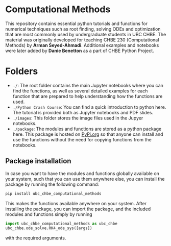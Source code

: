 # Computational Methods
This repository contains essential python tutorials and functions for numerical techniques such as root finding, solving ODEs and optimization that are most commonly used by undergraduate students in UBC CHBE. The material was originally developed for teaching CHBE 230 (Computational Methods) by **Arman Seyed-Ahmadi**. Additional examples and notebooks were later added by **Danie Benetton** as a part of CHBE Python Project.

# Folders

- `./`: The root folder contains the main Jupyter notebooks where you can find the functions, as well as several detailed examples for each function that are prepared to help understanding how the functions are used.
- `./Python Crash Course`: You can find a quick introduction to python here. The tutorial is provided both as Jupyter notebooks and PDF slides.
- `./images`: This folder stores the image files used in the Jupyer notebooks.
- `./package`: The modules and functions are stored as a python package here. This package is hosted on [PyPi.org](https://pypi.org/project/ubc-chbe-computational-methods/) so that anyone can install and use the functions without the need for copying functions from the notebooks.

## Package installation
In case you want to have the modules and functions globally available on your system, such that you can use them anywhere else, you can install the package by running the following command:
```bash
pip install ubc_chbe_computational_methods
```
This makes the functions available anywhere on your system. After installing the package, you can import the package, and the included modules and functions simply by running
```python
import ubc_chbe_computational_methods as ubc_chbe
ubc_chbe.ode_solve.RK4_ode_sys([args])
```
with the required arguments.